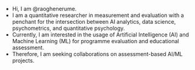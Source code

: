 - Hi, I am @raoghenerume.
- I am a quantitative researcher in measurement and evaluation with a penchant for the intersection between AI analytics, data science, psychometrics, and quantitative psychology.
- Currently, I am interested in the usage of Artificial Intelligence (AI) and Machine Learning (ML) for programme evaluation and educational assessment.
- Therefore, I am seeking collaborations on assessment-based AI/ML projects.

<!---
raoghenerume/raoghenerume is a ✨ special ✨ repository because its `README.md` (this file) appears on your GitHub profile.
You can click the Preview link to take a look at your changes.
--->
